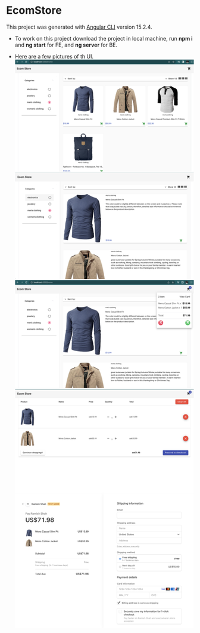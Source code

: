 # EcomStore

This project was generated with [Angular CLI](https://github.com/angular/angular-cli) version 15.2.4.

- To work on this project download the project in local machine, run **npm i** and **ng start** for FE, and **ng server** for BE.

- Here are a few pictures of th UI.
  ![project screenshots](./assets/s1.png?raw=true "s1")
  ![project screenshots](./assets/s2.png?raw=true "s2")
  ![project screenshots](./assets/s3.png?raw=true "s3")
  ![project screenshots](./assets/s4.png?raw=true "s4")
  ![project screenshots](./assets/s5.png?raw=true "s5")
